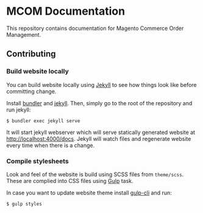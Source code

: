 # MCOM Documentation

This repository contains documentation for Magento Commerce Order Management.

## Contributing

### Build website locally

You can build website locally using [Jekyll][jekyll] to see how things look like before committing change. 

Install [bundler][bundler] and [jekyll](https://jekyllrb.com/docs/installation/). Then, simply go to the root of the repository and run jekyll:

```
$ bundler exec jekyll serve
```

It will start jekyll webserver which will serve statically generated website at [http://localhost:4000/docs](http://localhost:4000/docs). Jekyll will watch files and regenerate website every time when there is a change.

### Compile stylesheets

Look and feel of the website is build using SCSS files from `theme/scss`. These are complied into CSS files using [Gulp][gulp] task.

In case you want to update website theme install [gulp-cli](https://github.com/gulpjs/gulp/blob/master/docs/getting-started.md) and run:

```
$ gulp styles
```

[jekyll]: https://jekyllrb.com
[bundler]: http://bundler.io/
[gulp]: http://gulpjs.com/
